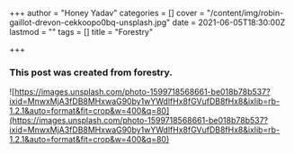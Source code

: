 +++
author = "Honey Yadav"
categories = []
cover = "/content/img/robin-gaillot-drevon-cekkoopo0bq-unsplash.jpg"
date = 2021-06-05T18:30:00Z
lastmod = ""
tags = []
title = "Forestry"

+++
### This post was created from forestry.

![https://images.unsplash.com/photo-1599718568661-be018b78b537?ixid=MnwxMjA3fDB8MHxwaG90by1wYWdlfHx8fGVufDB8fHx8&ixlib=rb-1.2.1&auto=format&fit=crop&w=400&q=80](https://images.unsplash.com/photo-1599718568661-be018b78b537?ixid=MnwxMjA3fDB8MHxwaG90by1wYWdlfHx8fGVufDB8fHx8&ixlib=rb-1.2.1&auto=format&fit=crop&w=400&q=80)
